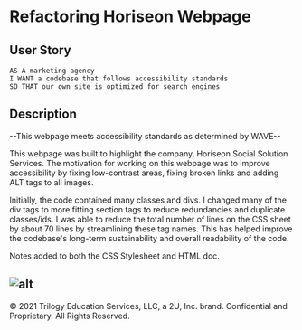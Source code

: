 # Refactoring Horiseon Webpage



## User Story

```
AS A marketing agency
I WANT a codebase that follows accessibility standards
SO THAT our own site is optimized for search engines
```

## Description
--This webpage meets accessibility standards as determined by WAVE--

This webpage was built to highlight the company, Horiseon Social Solution Services. The motivation for working on this webpage was to improve accessibility by fixing low-contrast areas, fixing broken links and adding ALT tags to all images.

Initially, the code contained many classes and divs. I changed many of the div tags to more fitting section tags to reduce redundancies and duplicate classes/ids. I was able to reduce the total number of lines on the CSS sheet by about 70 lines by streamlining these tag names. This has helped improve the codebase's long-term sustainability and overall readability of the code.

Notes added to both the CSS Stylesheet and HTML doc.

![alt](README.png)
---
© 2021 Trilogy Education Services, LLC, a 2U, Inc. brand. Confidential and Proprietary. All Rights Reserved.
